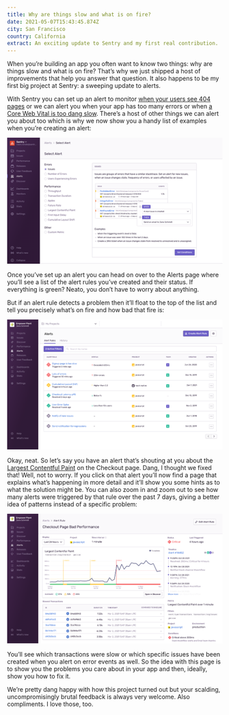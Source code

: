 ```yaml
---
title: Why are things slow and what is on fire?
date: 2021-05-07T15:43:45.874Z
city: San Francisco
country: California
extract: An exciting update to Sentry and my first real contribution.
---
```

When you’re building an app you often want to know two things: why are things slow and what is on fire? That’s why we just shipped a host of improvements that help you answer that question. It also happens to be my first big project at Sentry: a sweeping update to alerts.

With Sentry you can set up an alert to monitor [when your users see 404 pages](https://katydecorah.com/code/monitor-404s-with-sentry/) or we can alert you when your app has too many errors or when [a Core Web Vital is too dang slow](https://twitter.com/bentlegen/status/1390376607756468226?s=20). There’s a host of other things we can alert you about too which is why we now show you a handy list of examples when you’re creating an alert:

![The Sentry app showing all of the alerts you can now create](/uploads/cleanshot-2021-05-07-at-08.56.56.png)

Once you’ve set up an alert you can head on over to the Alerts page where you’ll see a list of the alert rules you’ve created and their status. If everything is green? Neato, you don’t have to worry about anything. 

But if an alert rule detects a problem then it’ll float to the top of the list and tell you precisely what’s on fire and how bad that fire is:

![The Alerts page in Sentry where you can see the status of your alert rules](/uploads/alerts-homepage.png)

Okay, neat. So let’s say you have an alert that’s shouting at you about the [Largest Contentful Paint](https://web.dev/lcp/) on the Checkout page. Dang, I thought we fixed that! Well, not to worry. If you click on that alert you’ll now find a page that explains what’s happening in more detail and it’ll show you some hints as to what the solution might be. You can also zoom in and zoom out to see how many alerts were triggered by that rule over the past 7 days, giving a better idea of patterns instead of a specific problem:

![The alerts detail page](/uploads/alert-details-page.png)

You’ll see which transactions were slow or which specific issues have been created when you alert on error events as well. So the idea with this page is to show you the problems you care about in your app and then, ideally, show you how to fix it. 

We’re pretty dang happy with how this project turned out but your scalding, uncompromisingly brutal feedback is always very welcome. Also compliments. I love those, too.

